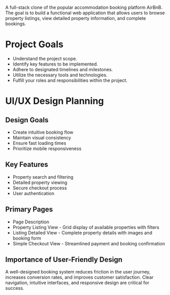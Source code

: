 A full-stack clone of the popular accommodation booking platform AirBnB. The goal is to build a functional web application that allows users to browse property listings, view detailed property information, and complete bookings.

# Project Goals
+ Understand the project scope.
+ Identify key features to be implemented.
+ Adhere to designated timelines and milestones.
+ Utilize the necessary tools and technologies.
+ Fulfill your roles and responsibilities within the project.


# UI/UX Design Planning
## Design Goals
+ Create intuitive booking flow
+ Maintain visual consistency
+ Ensure fast loading times
+ Prioritize mobile responsiveness

## Key Features
+ Property search and filtering
+ Detailed property viewing
+ Secure checkout process
+ User authentication
## Primary Pages
+ Page	Description
+ Property Listing View	- Grid display of available properties with filters
+ Listing Detailed View	- Complete property details with images and booking form
+ Simple Checkout View - Streamlined payment and booking confirmation
## Importance of User-Friendly Design
A well-designed booking system reduces friction in the user journey, increases conversion 
rates, and improves customer satisfaction. Clear navigation, intuitive interfaces, and responsive design 
are critical for success.

